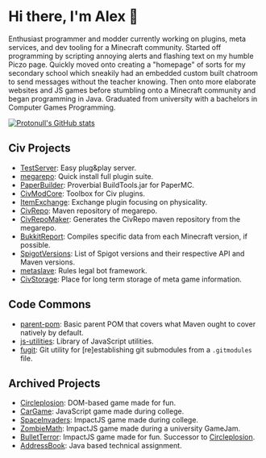 # Hi there, I'm Alex 👋

Enthusiast programmer and modder currently working on plugins, meta services, and dev tooling for a Minecraft community. Started off programming by scripting annoying alerts and flashing text on my humble Piczo page. Quickly moved onto creating a "homepage" of sorts for my secondary school which sneakily had an embedded custom built chatroom to send messages without the teacher knowing. Then onto more elaborate websites and JS games before stumbling onto a Minecraft community and began programming in Java. Graduated from university with a bachelors in Computer Games Programming.

[![Protonull's GitHub stats](https://github-readme-stats.vercel.app/api?username=Protonull&theme=material-palenight&hide_title=true&show_icons=true&include_all_commits=true&count_private=true)](https://github.com/anuraghazra/github-readme-stats)

## Civ Projects

* [TestServer](https://github.com/Protonull/TestServer): Easy plug&play server. 
* [megarepo](https://github.com/Protonull/megarepo): Quick install full plugin suite.
* [PaperBuilder](https://github.com/Protonull/PaperBuilder): Proverbial BuildTools.jar for PaperMC.
* [CivModCore](https://github.com/Protonull/CivModCore): Toolbox for Civ plugins.
* [ItemExchange](https://github.com/CivClassic/ItemExchange): Exchange plugin focusing on physicality.
* [CivRepo](https://github.com/Protonull/CivRepo): Maven repository of megarepo.
* [CivRepoMaker](https://github.com/Protonull/CivRepoMaker): Generates the CivRepo maven repository from the megarepo.
* [BukkitReport](https://github.com/Protonull/BukkitReport): Compiles specific data from each Minecraft version, if possible.
* [SpigotVersions](https://github.com/Protonull/SpigotVersions): List of Spigot versions and their respective API and Maven versions.
* [metaslave](https://github.com/Protonull/metaslave): Rules legal bot framework.
* [CivStorage](https://github.com/CivStorage): Place for long term storage of meta game information.

## Code Commons

* [parent-pom](https://github.com/Protonull/parent-pom): Basic parent POM that covers what Maven ought to cover natively by default.
* [js-utilities](https://github.com/Protonull/js-utilities): Library of JavaScript utilities.
* [fugit](https://github.com/Protonull/fugit): Git utility for [re]establishing git submodules from a `.gitmodules` file.

## Archived Projects

* [Circleplosion](https://github.com/Protonull/Circleplosion): DOM-based game made for fun.
* [CarGame](https://github.com/Protonull/CarGame): JavaScript game made during college.
* [SpaceInvaders](https://github.com/Protonull/SpaceInvaders): ImpactJS game made during college.
* [ZombieMath](https://github.com/Protonull/ZombieMath): ImpactJS game made during a university GameJam.
* [BulletTerror](https://github.com/Protonull/BulletTerror): ImpactJS game made for fun. Successor to [Circleplosion](https://github.com/Protonull/Circleplosion).
* [AddressBook](https://github.com/Protonull/AddressBook): Java based technical assignment.

<!--
**Protonull/Protonull** is a ✨ _special_ ✨ repository because its `README.md` (this file) appears on your GitHub profile.

Here are some ideas to get you started:

- 🔭 I’m currently working on ...
- 🌱 I’m currently learning ...
- 👯 I’m looking to collaborate on ...
- 🤔 I’m looking for help with ...
- 💬 Ask me about ...
- 📫 How to reach me: ...
- 😄 Pronouns: ...
- ⚡ Fun fact: ...
-->
